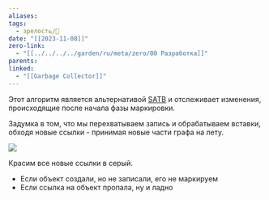 ```yaml
---
aliases: 
tags:
  - зрелость/🌱
date: "[[2023-11-08]]"
zero-link:
  - "[[../../../../garden/ru/meta/zero/00 Разработка]]"
parents: 
linked:
  - "[[Garbage Collector]]"
---
```

Этот алгоритм является альтернативой [SATB](Snapshot%20at%20the%20beginning%20(SATB).md) и отслеживает изменения, происходящие после начала фазы маркировки.

Задумка в том, что мы перехватываем запись и обрабатываем вставки, обходя новые ссылки - принимая новые части графа на лету.

![](Pasted%20image%2020231108153649.png)

Красим все новые ссылки в серый.
- Если объект создали, но не записали, его не маркируем
- Если ссылка на объект пропала, ну и ладно
